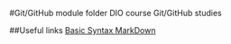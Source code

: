 #Git/GitHub module folder DIO course
Git/GitHub studies

##Useful links
[Basic Syntax MarkDown](https://www.markdownguide.org/basic-syntax/)
